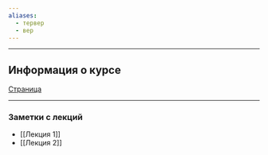 ```yaml
---
aliases:
  - тервер
  - вер
---
```

---
## Информация о курсе
[Страница](https://math.hse.ru/prob_th_dym2425)


---

### Заметки с лекций
 - [[Лекция 1]]
 - [[Лекция 2]]